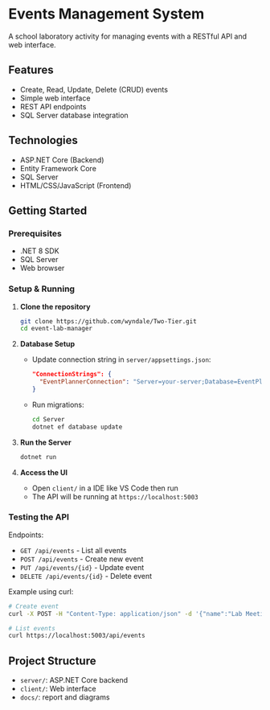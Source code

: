 # Events Management System

A school laboratory activity for managing events with a RESTful API and web interface.

## Features
- Create, Read, Update, Delete (CRUD) events
- Simple web interface
- REST API endpoints
- SQL Server database integration

## Technologies
- ASP.NET Core (Backend)
- Entity Framework Core
- SQL Server
- HTML/CSS/JavaScript (Frontend)

## Getting Started

### Prerequisites
- .NET 8 SDK
- SQL Server
- Web browser

### Setup & Running

1. **Clone the repository**
   ```bash
   git clone https://github.com/wyndale/Two-Tier.git
   cd event-lab-manager
   ```

2. **Database Setup**
   - Update connection string in `server/appsettings.json`:
     ```json
     "ConnectionStrings": {
       "EventPlannerConnection": "Server=your-server;Database=EventPlannerDB;Trusted_Connection=True;"
     }
     ```
   - Run migrations:
     ```bash
     cd Server
     dotnet ef database update
     ```

3. **Run the Server**
   ```bash
   dotnet run
   ```

4. **Access the UI**
   - Open `client/` in a IDE like VS Code then run
   - The API will be running at `https://localhost:5003`

### Testing the API

Endpoints:
- `GET /api/events` - List all events
- `POST /api/events` - Create new event
- `PUT /api/events/{id}` - Update event
- `DELETE /api/events/{id}` - Delete event

Example using curl:
```bash
# Create event
curl -X POST -H "Content-Type: application/json" -d '{"name":"Lab Meeting", "location":"Room 301", "date":"2024-03-15T14:00"}' https://localhost:5003/api/events

# List events
curl https://localhost:5003/api/events
```

## Project Structure
- `server/`: ASP.NET Core backend
- `client/`: Web interface
- `docs/`: report and diagrams
